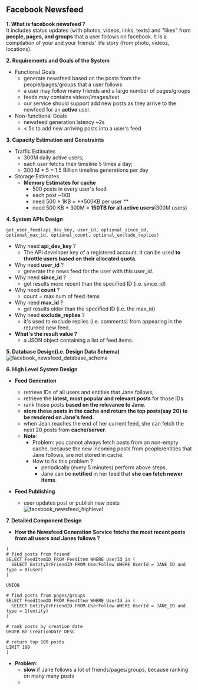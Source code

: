 ## Facebook Newsfeed

**1. What is facebook newsfeed ?**  
It includes status updates (with photos, videos, links, texts) and "likes" from **people, pages, and groups** that a user follows on facebook.
It is a compilation of your and your friends' life story (from photo, videos, locations).

**2. Requirements and Goals of the System**
- Functional Goals
  - generate newsfeed based on the posts from the people/pages/groups that a user follows
  - a user may follow many friends and a large number of pages/groups
  - feeds may contains videos/images/text
  - our service should support add new posts as they arrive to the newfeed for an **active** user. 
- Non-functional Goals
  - newsfeed generation latency ~2s
  - < 5s to add new arriving posts into a user's feed

**3. Capacity Estimation and Constraints**
- Traffic Estimates
  - 300M daily active users;
  - each user fetchs their timeline 5 times a day;
  - 300 M * 5 = 1.5 Billion timeline generations per day 
- Storage Estimates 
  - **Memory Estimates for cache**
    - 500 posts in every user's feed
    - each post ~1KB
    - need 500 * 1KB = **500KB per user **
    - need 500 KB * 300M = **150TB for all active users**(300M users)

**4. System APIs Design**
```
get_user_feed(api_dev_key, user_id, optional_since_id, optional_max_id, optional_count, optional_exclude_replies)
```
- Why need **api_dev_key** ?
  - The API developer key of a registered account. It can be used **to throttle users based on their allocated quota**.
- Why need **user_id** ?
  - generate the news feed for the user with this user_id.
- Why need **since_id** ?
  - get results more recent than the specified ID (i.e. since_id)
- Why need **count** ?
  - count = max num of feed items
- Why need **max_id** ?
  - get results older than the specified ID (i.e. the max_id)
- Why need **exclude_replies** ?
  - it's used to exclude replies (i.e. comments) from appearing in the returned new feed.
- **What's the result value ?**
  - a JSON object containing a list of feed items.

**5. Database Design(i.e. Design Data Schema)**
![facebook_newsfeed_database_schema](https://user-images.githubusercontent.com/26174882/157167064-4bbe14a6-0664-4025-94d5-ffe7dfa10c9b.jpeg)

**6. High Level System Design**
- **Feed Generation**
  - retrieve IDs of all users and entities that Jane follows;
  - retrieve the **latest, most popular and relevant posts** for those IDs.
  - rank those posts **based on the relevance to Jane**.
  - **store these posts in the cache and return the top posts(say 20) to be rendered on Jane's feed**.
  - when Jean reaches the end of her current feed, she can fetch the next 20 posts from **cache/server**.
  - **Note**:
    - Problem: you cannot always fetch posts from an non-empty cache, because the new incoming posts from people/entities that Jane follows, are not stored in cache.
    - How to fix this problem ? 
      - periodically (every 5 minutes) perform above steps. 
      - Jane can be **notified** in her feed that **she can fetch newer items**.

- **Feed Publishing**
  - user updates post or publish new posts
![facebook_newsfeed_highlevel](https://user-images.githubusercontent.com/26174882/157177502-26f7569b-995f-45c8-ac5f-55eeaa8ee34f.jpeg)


**7. Detailed Component Design**
- **How the Newsfeed Generation Service fetchs the most recent posts from all users and Janes follows ?**

```
(
# find posts from friend
SELECT FeedItemID FROM FeedItem WHERE UserId in (
  SELECT EntityOrFriendID FROM UserFollow WHERE UserId = JANE_ID and type = 0(user)
)

UNION

# find posts from pages/groups
SELECT FeedItemID FROM FeedItem WHERE UserId in (
  SELECT EntityOrFriendID FROM UserFollow WHERE UserId = JANE_ID and type = 1(entity)
)

# rank posts by creation date
ORDER BY CreationDate DESC

# return top 100 posts
LIMIT 100
)
```
  - **Problem**:
    - **slow** if Jane follows a lot of friends/pages/groups, because ranking on many many posts
    - 
